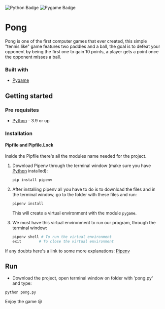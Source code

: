 ![Python Badge](https://img.shields.io/badge/python-3.9.2-blue?logo=python) ![Pygame Badge](https://img.shields.io/badge/pygame-2.0.1-brightgreen)

# Pong

Pong is one of the first computer games that ever created, this simple "tennis like" game features two paddles and a ball, the goal is to defeat your opponent by being the first one to gain 10 points, a player gets a point once the opponent misses a ball.

### Built with

- [Pygame](https://www.pygame.org/news)


## Getting started

### Pre requisites

- [Python][python-download] - 3.9 or up


### Installation

#### Pipfile and Pipfile.Lock

Inside the Pipfile there's all the modules name needed for the project. 

1. Download Pipenv through the terminal window (make sure you have [Python][python-download] installed):

	```python
    pip install pipenv
    ```
    
2. After installing pipenv all you have to do is to download the files and in the terminal window, go to the folder with these files and run:

	```python
    pipenv install
    ```
    This will create a virtual environment with the module `pygame`.

3. We must have this virtual environment to run our program, through the terminal window:

	```python
    pipenv shell # To run the virtual environment
    exit        # To close the virtual environment
    ```

If any doubts here's a link to some more explanations: [Pipenv](https://pipenv-fork.readthedocs.io/en/latest/basics.html)

## Run

- Download the project, open terminal window on folder with 'pong.py' and type:

```
python pong.py
```

Enjoy the game :smiley:


[python-download]: https://www.python.org/downloads/
